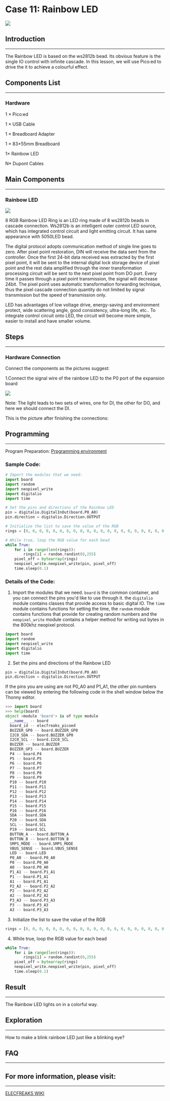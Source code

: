 # Case 11: Rainbow LED

![](./images/picoed-starterkit-case11-1.png)

## Introduction
---
The Rainbow LED is based on the ws2812b bead. Its obvious feature is the single IO control with infinite cascade. In this lesson, we will use Pico:ed to drive the it to achieve a colourful effect.

## Components List
---
### Hardware

1 × Pico:ed

1 × USB Cable

1 × Breadboard Adapter 

1 × 83×55mm Breadboard

1× Rainbow LED

N* Dupont Cables

## Main Components
---
### Rainbow LED

![](./images/picoed-starterkit-case11-2.png)

8 RGB Rainbow LED Ring is an LED ring made of 8 ws2812b beads in cascade connection. Ws2812b is an intelligent outer control LED source, which has integrated control circuit and light emitting circuit. It has same appearance with 5050LED bead.

The digital protocol adopts communication method of single line goes to zero. After pixel point restoration, DIN will receive the data sent from the controller. Once the first 24-bit data received was extracted by the first pixel point, it will be sent to the internal digital lock storage device of pixel point and the rest data amplified through the inner transformation processing circuit will be sent to the next pixel point from DO port. Every time it passes through a pixel point transmission, the signal will decrease 24bit. The pixel point uses automatic transformation forwarding technique, thus the pixel cascade connection quantity do not limited by signal transmission but the speed of transmission only.

LED has advantages of low voltage drive, energy-saving and environment protect, wide scattering angle, good consistency, ultra-long life, etc.. To integrate control circuit onto LED, the circuit will become more simple, easier to install and have smaller volume.

## Steps
---
### Hardware Connection

Connect the components as the pictures suggest: 

1.Connect the signal wire of the rainbow LED to the P0 port of the expansion board

![](./images/picoed-starterkit-case11-3.png)

Note: The light leads to two sets of wires, one for DI, the other for DO, and here we should connect the DI.



This is the picture after finishing the connections: 

## Programming
---
Program Preparation: [Prpgramming environment](https://www.yuque.com/elecfreaks-learn/picoed/er7nuh)

### Sample Code:

```python
# Import the modules that we need: 
import board
import random
import neopixel_write
import digitalio
import time

# Set the pins and directions of the Rainbow LED
pin = digitalio.DigitalInOut(board.P0_A0)
pin.direction = digitalio.Direction.OUTPUT

# Initialize the list to save the value of the RGB
rings = [0, 0, 0, 0, 0, 0, 0, 0, 0, 0, 0, 0, 0, 0, 0, 0, 0, 0, 0, 0, 0, 0, 0, 0]

# While true, loop the RGB value for each bead
while True:
    for i in range(len(rings)):
        rings[i] = random.randint(0,255)
    pixel_off = bytearray(rings)
    neopixel_write.neopixel_write(pin, pixel_off)
    time.sleep(0.1)
```
### Details of the Code:

1. Import the modules that we need. `board` is the common container, and you can connect the pins you'd like to use through it.   the `digitalio` module contains classes that provide access to basic digital IO. The `time` module contains functions for setting the time, the `random` module contains functions that provide for creating random numbers and the `neopixel_write` module contains a helper method for writing out bytes in the 800khz neopixel protocol.

```python
import board
import random
import neopixel_write
import digitalio
import time
```

2. Set the pins and directions of the Rainbow LED
```python
pin = digitalio.DigitalInOut(board.P0_A0)
pin.direction = digitalio.Direction.OUTPUT
```
If the pins you are using are not P0_A0 and P1_A1, the other pin numbers can be viewed by entering the following code in the shell window below the Thonny editor.
```python
>>> import board
>>> help(board)
object <module 'board'> is of type module
  __name__ -- board
  board_id -- elecfreaks_picoed
  BUZZER_GP0 -- board.BUZZER_GP0
  I2C0_SDA -- board.BUZZER_GP0
  I2C0_SCL -- board.I2C0_SCL
  BUZZER -- board.BUZZER
  BUZZER_GP3 -- board.BUZZER
  P4 -- board.P4
  P5 -- board.P5
  P6 -- board.P6
  P7 -- board.P7
  P8 -- board.P8
  P9 -- board.P9
  P10 -- board.P10
  P11 -- board.P11
  P12 -- board.P12
  P13 -- board.P13
  P14 -- board.P14
  P15 -- board.P15
  P16 -- board.P16
  SDA -- board.SDA
  P20 -- board.SDA
  SCL -- board.SCL
  P19 -- board.SCL
  BUTTON_A -- board.BUTTON_A
  BUTTON_B -- board.BUTTON_B
  SMPS_MODE -- board.SMPS_MODE
  VBUS_SENSE -- board.VBUS_SENSE
  LED -- board.LED
  P0_A0 -- board.P0_A0
  P0 -- board.P0_A0
  A0 -- board.P0_A0
  P1_A1 -- board.P1_A1
  P1 -- board.P1_A1
  A1 -- board.P1_A1
  P2_A2 -- board.P2_A2
  P2 -- board.P2_A2
  A2 -- board.P2_A2
  P3_A3 -- board.P3_A3
  P3 -- board.P3_A3
  A3 -- board.P3_A3
```

3. Initialize the list to save the value of the RGB
```python
rings = [0, 0, 0, 0, 0, 0, 0, 0, 0, 0, 0, 0, 0, 0, 0, 0, 0, 0, 0, 0, 0, 0, 0, 0]
```

4. While true, loop the RGB value for each bead
```python
while True:
    for i in range(len(rings)):
        rings[i] = random.randint(0,255)
    pixel_off = bytearray(rings)
    neopixel_write.neopixel_write(pin, pixel_off)
    time.sleep(0.1)
```
## Result
---
The Rainbow LED lights on in a colorful way. 

## Exploration
---
How to make a blink rainbow LED just like a blinking eye? 

## FAQ
---
## For more information, please visit: 
---
[ELECFREAKS WIKI](https://www.elecfreaks.com/learn-en/)
